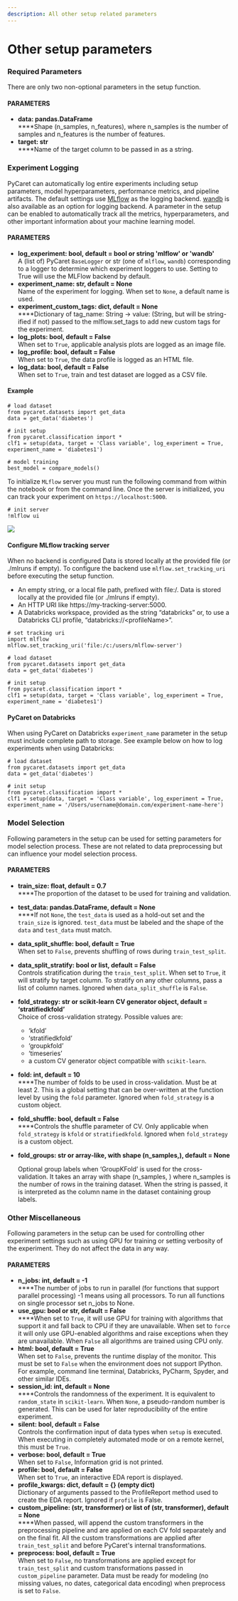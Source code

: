 ```yaml
---
description: All other setup related parameters
---
```


# Other setup parameters

### Required Parameters

There are only two non-optional parameters in the setup function.

#### PARAMETERS

* **data: pandas.DataFrame**\
  ****Shape (n\_samples, n\_features), where n\_samples is the number of samples and n\_features is the number of features.
* **target: str**\
  ****Name of the target column to be passed in as a string.&#x20;

### Experiment Logging

PyCaret can automatically log entire experiments including setup parameters, model hyperparameters, performance metrics, and pipeline artifacts. The default settings use [MLflow](https://mlflow.org/) as the logging backend. [wandb](https://wandb.ai/) is also available as an option for logging backend. A parameter in the setup can be enabled to automatically track all the metrics, hyperparameters, and other important information about your machine learning model.&#x20;

#### PARAMETERS

* **log\_experiment: bool, default = bool or string 'mlflow' or 'wandb'**\
  A (list of) PyCaret `BaseLogger` or str (one of `mlflow`, `wandb`) corresponding to a logger to determine which experiment loggers to use. Setting to True will use the MLFlow backend by default.
* **experiment\_name: str, default = None**\
  Name of the experiment for logging. When set to `None`, a default name is used.
* **experiment\_custom\_tags: dict, default = None**\
  ****Dictionary of tag\_name: String -> value: (String, but will be string-ified if not) passed to the mlflow.set\_tags to add new custom tags for the experiment.
* **log\_plots: bool, default = False**\
  When set to `True`, applicable analysis plots are logged as an image file.
* **log\_profile: bool, default = False**\
  When set to `True`, the data profile is logged as an HTML file.&#x20;
* **log\_data: bool, default = False**\
  When set to `True`, train and test dataset are logged as a CSV file.

#### Example

```
# load dataset
from pycaret.datasets import get_data
data = get_data('diabetes')

# init setup
from pycaret.classification import *
clf1 = setup(data, target = 'Class variable', log_experiment = True, experiment_name = 'diabetes1')

# model training
best_model = compare_models() 
```

To initialize `MLflow` server you must run the following command from within the notebook or from the command line. Once the server is initialized, you can track your experiment on `https://localhost:5000`.

```
# init server
!mlflow ui
```

![](<../../.gitbook/assets/image (215) (1).png>)

#### Configure MLflow tracking server

When no backend is configured Data is stored locally at the provided file (or ./mlruns if empty). To configure the backend use `mlflow.set_tracking_uri` before executing the setup function.

* An empty string, or a local file path, prefixed with file:/. Data is stored locally at the provided file (or ./mlruns if empty).
* An HTTP URI like https://my-tracking-server:5000.
* A Databricks workspace, provided as the string “databricks” or, to use a Databricks CLI profile, “databricks://\<profileName>”.

```
# set tracking uri 
import mlflow 
mlflow.set_tracking_uri('file:/c:/users/mlflow-server')

# load dataset
from pycaret.datasets import get_data
data = get_data('diabetes')

# init setup
from pycaret.classification import *
clf1 = setup(data, target = 'Class variable', log_experiment = True, experiment_name = 'diabetes1')
```

#### PyCaret on Databricks

When using PyCaret on Databricks `experiment_name` parameter in the setup must include complete path to storage.  See example below on how to log experiments when using Databricks:

```
# load dataset
from pycaret.datasets import get_data
data = get_data('diabetes')

# init setup
from pycaret.classification import *
clf1 = setup(data, target = 'Class variable', log_experiment = True, experiment_name = '/Users/username@domain.com/experiment-name-here')
```

### Model Selection

Following parameters in the setup can be used for setting parameters for model selection process. These are not related to data preprocessing but can influence your model selection process.

#### PARAMETERS

* **train\_size: float, default = 0.7**\
  ****The proportion of the dataset to be used for training and validation.&#x20;
* **test\_data: pandas.DataFrame, default = None**\
  ****If not `None`, the `test_data` is used as a hold-out set and the `train_size` is ignored. `test_data` must be labeled and the shape of the `data` and `test_data` must match.
* **data\_split\_shuffle: bool, default = True**\
  When set to `False`, prevents shuffling of rows during `train_test_split`.
* **data\_split\_stratify: bool or list, default = False**\
  Controls stratification during the `train_test_split`. When set to `True`, it will stratify by target column. To stratify on any other columns, pass a list of column names. Ignored when `data_split_shuffle` is `False`.
* **fold\_strategy: str or scikit-learn** **CV generator object, default = ‘stratifiedkfold’**\
  Choice of cross-validation strategy. Possible values are:
  * ‘kfold’
  * ‘stratifiedkfold’
  * ‘groupkfold’
  * ‘timeseries’
  * a custom CV generator object compatible with `scikit-learn`.
* **fold: int, default = 10**\
  ****The number of folds to be used in cross-validation. Must be at least 2. This is a global setting that can be over-written at the function level by using the `fold` parameter. Ignored when `fold_strategy` is a custom object.
* **fold\_shuffle: bool, default = False**\
  ****Controls the shuffle parameter of CV. Only applicable when `fold_strategy` is `kfold` or `stratifiedkfold`. Ignored when `fold_strategy` is a custom object.
*   **fold\_groups: str or array-like, with shape (n\_samples,), default = None**

    Optional group labels when ‘GroupKFold’ is used for the cross-validation. It takes an array with shape (n\_samples, ) where n\_samples is the number of rows in the training dataset. When the string is passed, it is interpreted as the column name in the dataset containing group labels.

### Other Miscellaneous

Following parameters in the setup can be used for controlling other experiment settings such as using GPU for training or setting verbosity of the experiment. They do not affect the data in any way.

#### PARAMETERS

* **n\_jobs: int, default = -1**\
  ****The number of jobs to run in parallel (for functions that support parallel processing) -1 means using all processors. To run all functions on single processor set n\_jobs to None.
* **use\_gpu: bool or str, default = False**\
  ****When set to `True`, it will use GPU for training with algorithms that support it and fall back to CPU if they are unavailable. When set to `force` it will only use GPU-enabled algorithms and raise exceptions when they are unavailable. When `False` all algorithms are trained using CPU only.
* **html: bool, default = True**\
  When set to `False`, prevents the runtime display of the monitor. This must be set to `False` when the environment does not support IPython. For example, command line terminal, Databricks, PyCharm, Spyder, and other similar IDEs.
* **session\_id: int, default = None**\
  ****Controls the randomness of the experiment. It is equivalent to `random_state` in `scikit-learn`. When `None`, a pseudo-random number is generated. This can be used for later reproducibility of the entire experiment.
* **silent: bool, default = False**\
  Controls the confirmation input of data types when `setup` is executed. When executing in completely automated mode or on a remote kernel, this must be `True`.
* **verbose: bool, default = True**\
  When set to `False`, Information grid is not printed.
* **profile: bool, default = False**\
  When set to `True`, an interactive EDA report is displayed.
* **profile\_kwargs: dict, default = {} (empty dict)**\
  Dictionary of arguments passed to the ProfileReport method used to create the EDA report. Ignored if `profile` is False.
* **custom\_pipeline: (str, transformer) or list of (str, transformer), default = None**\
  ****When passed, will append the custom transformers in the preprocessing pipeline and are applied on each CV fold separately and on the final fit. All the custom transformations are applied after `train_test_split` and before PyCaret's internal transformations.
* **preprocess: bool, default = True**\
  When set to `False`, no transformations are applied except for `train_test_split` and custom transformations passed in `custom_pipeline` parameter. Data must be ready for modeling (no missing values, no dates, categorical data encoding) when preprocess is set to `False`.
